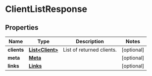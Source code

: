 

# ClientListResponse


## Properties

| Name | Type | Description | Notes |
|------------ | ------------- | ------------- | -------------|
|**clients** | [**List&lt;Client&gt;**](Client.md) | List of returned clients. |  [optional] |
|**meta** | [**Meta**](Meta.md) |  |  [optional] |
|**links** | [**Links**](Links.md) |  |  [optional] |



